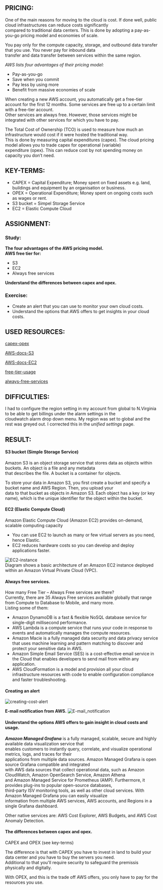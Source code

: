 ## PRICING:

One of the main reasons for moving to the cloud is cost. If done well, public cloud infrastructures can reduce costs significantly   
compared to traditional data centers. This is done by adopting a pay-as-you-go pricing model and economies of scale.  

You pay only for the compute capacity, storage, and outbound data transfer that you use. You never pay for inbound data   
transfer and data transfer between services within the same region.  

*AWS lists four advantages of their pricing model:*  
* Pay-as-you-go  
* Save when you commit  
* Pay less by using more  
* Benefit from massive economies of scale  

When creating a new AWS account, you automatically get a free-tier account for the first 12 months. Some services are free up to a certain limit with a free-tier account.  
Other services are always free. However, those services might be integrated with other services for which you have to pay.  

The Total Cost of Ownership (TCO) is used to measure how much an infrastructure would cost if it were hosted the traditional way.   
This is done by measuring capital expenditures (capex). The cloud pricing model allows you to trade capex for operational (variable)   
expenditure (opex). This can reduce cost by not spending money on capacity you don’t need.  

## KEY-TERMS:

* CAPEX = Capital Expenditure; Money spent on fixed assets e.g. land, buildings and equipment by an organisation or business.
* OPEX = Operational Expenditure; Money spent on ongoing costs such as wages or rent.
* S3 bucket = Simpel Storage Service
* EC2 = Elastic Compute Cloud  

## ASSIGNMENT:

### Study:  
**The four advantages of the AWS pricing model.**  
**AWS free tier for:**  
* S3  
* EC2  
* Always free services    

**Understand the differences between capex and opex.**    

### Exercise:  
* Create an alert that you can use to monitor your own cloud costs.  
* Understand the options that AWS offers to get insights in your cloud costs.  

## USED RESOURCES:

[capex-opex](https://www.google.com/search?client=firefox-b-d&q=capex+and+opex)

[AWS-docs-S3](https://docs.aws.amazon.com/AmazonS3/latest/userguide/Welcome.html)  

[AWS-docs-EC2](https://docs.aws.amazon.com/ec2/)  

[free-tier-usage](https://docs.aws.amazon.com/awsaccountbilling/latest/aboutv2/tracking-free-tier-usage.html?icmpid=docs_billing_hp-freetier) 

[always-free-services](https://blog.itpro.tv/7-always-free-aws-resources/)  

## DIFFICULTIES:

I had to configure the region setting in my account from global to N.Virginia to be able to get billings under the alarm settings in the  
cloudwatch alarm drop down menu. My region was set to global and the rest was greyed out. I corrected this in the _unified settings_ page.  

## RESULT:  

#### S3 bucket (Simple Storage Service)  
Amazon S3 is an object storage service that stores data as objects within buckets. An object is a file and any metadata   
that describes the file. A bucket is a container for objects.  

To store your data in Amazon S3, you first create a bucket and specify a bucket name and AWS Region. Then, you upload your   
data to that bucket as objects in Amazon S3. Each object has a key (or key name), which is the unique identifier for the object within the bucket.  

#### EC2 (Elastic Compute Cloud)  
Amazon Elastic Compute Cloud (Amazon EC2) provides on-demand, scalable computing capacity   
* You can use EC2 to launch as many or few virtual servers as you need, hence Elastic.  
* EC2 reduces hardware costs so you can develop and deploy applications faster.  

![EC2-instance](../00_includes/SCREENSHOTS/AWS/AWS-02_EC2-example.png)  
Diagram shows a basic architecture of an Amazon EC2 instance deployed within an Amazon Virtual Private Cloud (VPC).   

#### Always free services.  
How many Free Tier – Always Free services are there?    
Currently, there are 35 Always Free services available globally that range from Compute to Database to Mobile, and many more.  
Listing some of them:      
* Amazon DynamoDB is a fast & flexible NoSQL database service for single-digit millisecond performance.  
* AWS Lambda is a compute service that runs your code in response to events and automatically manages the compute resources.  
* Amazon Macie is a fully managed data security and data privacy service that uses machine learning and pattern matching to discover and protect your sensitive data in AWS.  
* Amazon Simple Email Service (SES) is a cost-effective email service in the Cloud that enables developers to send mail from within any application.  
* AWS CloudFormation is a model and provision all your cloud infrastructure resources with code to enable configuration compliance and faster troubleshooting.  

#### Creating an alert  
![creating-cost-alert](../00_includes/SCREENSHOTS/AWS/AWS-02_alert.png)

**E-mail notification from AWS.**
![E-mail_notification](../00_includes/SCREENSHOTS/AWS/AWS-02_E-mail-notification.png)  

#### Understand the options AWS offers to gain insight in cloud costs and usage.  
_**Amazon Managed Grafana**_ is a fully managed, scalable, secure and highly available data visualization service that   
enables customers to instantly query, correlate, and visualize operational metrics, logs, and traces for their   
applications from multiple data sources. Amazon Managed Grafana is open source Grafana compatible and integrated   
with AWS data sources that collect operational data, such as Amazon CloudWatch, Amazon OpenSearch Service, Amazon Athena   
and Amazon Managed Service for Prometheus (AMP). Furthermore, it provides plug-ins to popular open-source databases,   
third-party ISV monitoring tools, as well as other cloud services. With Amazon Managed Grafana you can easily visualize   
information from multiple AWS services, AWS accounts, and Regions in a single Grafana dashboard.  

Other native services are: AWS Cost Explorer, AWS Budgets, and AWS Cost Anomaly Detection.  

#### The differences between capex and opex.  
CAPEX and OPEX (see key-terms)  

The difference is that with CAPEX you have to invest in land to build your data center and you have to buy the servers you need.   
Additional to that you'll require security to safeguard the premissis physically and digitally.  

With OPEX, and this is the trade off AWS offers, you only have to pay for the resources you use.